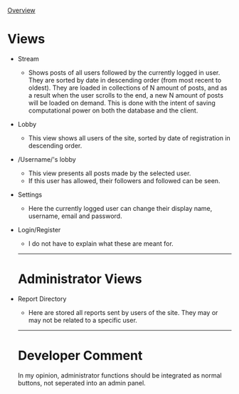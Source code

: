[Overview](../README.md)

# Views

- Stream
  
  - Shows posts of all users followed by the currently logged in user. They are sorted by date in descending order (from most recent to oldest). They are loaded in collections of N amount of posts, and as a result when the user scrolls to the end, a new N amount of posts will be loaded on demand. This is done with the intent of saving computational power on both the database and the client.

- Lobby
  
  - This view shows all users of the site, sorted by date of registration in descending order.

- /Username/'s lobby
  
  - This view presents all posts made by the selected user.
  - If this user has allowed, their followers and followed can be seen.

- Settings
  
  - Here the currently logged user can change their display name, username, email and password.

- Login/Register
  
  - I do not have to explain what these are meant for.
  
  ---
  
  # Administrator Views

- Report Directory
  
  - Here are stored all reports sent by users of the site. They may or may not be related to a specific user.
  
  ---
  
  # Developer Comment
  
  In my opinion, administrator functions should be integrated as normal buttons, not seperated into an admin panel.
